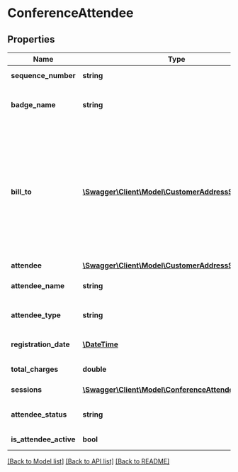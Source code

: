 # ConferenceAttendee

## Properties
Name | Type | Description | Notes
------------ | ------------- | ------------- | -------------
**sequence_number** | **string** | The registration sequence number | [optional] 
**badge_name** | **string** | The conference attendee registration (badge) name | [optional] 
**bill_to** | [**\Swagger\Client\Model\CustomerAddressSummary**](CustomerAddressSummary.md) | The bill-to customer address for this attendee. If the bill-by is \&quot;Bill By Registration,\&quot; the bill-to  will be stored on the registration record. If the bill-by is \&quot;Bill By Attendee,\&quot; the bill-to  will be stored on the attendee record. | [optional] 
**attendee** | [**\Swagger\Client\Model\CustomerAddressSummary**](CustomerAddressSummary.md) | The attendee | [optional] 
**attendee_name** | **string** | The attendee customer&#39;s full name | [optional] 
**attendee_type** | **string** | Conference attendee registration type | [optional] 
**registration_date** | [**\DateTime**](\DateTime.md) | Conference registration date for attendee | [optional] 
**total_charges** | **double** | Total charges for the attendee | [optional] 
**sessions** | [**\Swagger\Client\Model\ConferenceAttendeeSession[]**](ConferenceAttendeeSession.md) | List of sessions for attendee | [optional] 
**attendee_status** | **string** | Registration Status (A&#x3D;Active, C&#x3D;Cancelled, etc) | [optional] 
**is_attendee_active** | **bool** | True if the attendee is active | [optional] 

[[Back to Model list]](../README.md#documentation-for-models) [[Back to API list]](../README.md#documentation-for-api-endpoints) [[Back to README]](../README.md)


